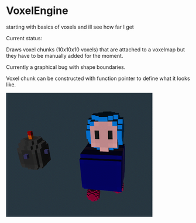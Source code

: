 # VoxelEngine
starting with basics of voxels and ill see how far I get

Current status:

Draws voxel chunks (10x10x10 voxels) that are attached to a voxelmap but they have to be manually added for the moment.

Currently a graphical bug with shape boundaries.

Voxel chunk can be constructed with function pointer to define what it looks like.

![alt text](https://raw.githubusercontent.com/theo-walton/VoxelEngine/master/images/voxel_moving_6.gif)
